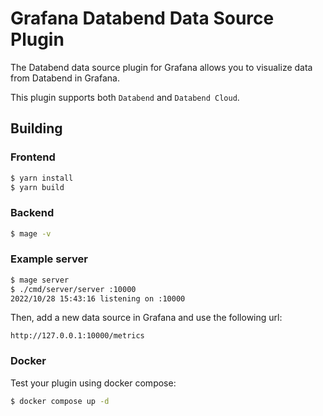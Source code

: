 # Grafana Databend Data Source Plugin

The Databend data source plugin for Grafana allows you to visualize data from Databend in Grafana.

This plugin supports both `Databend` and `Databend Cloud`.

## Building

### Frontend

```bash
$ yarn install
$ yarn build
```

### Backend

```bash
$ mage -v
```

### Example server

```bash
$ mage server
$ ./cmd/server/server :10000
2022/10/28 15:43:16 listening on :10000
```

Then, add a new data source in Grafana and use the following url:

```
http://127.0.0.1:10000/metrics
```


### Docker

Test your plugin using docker compose:

```bash
$ docker compose up -d
```

